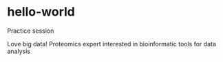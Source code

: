 # hello-world
Practice session

Love big data! 
Proteomics expert interested in bioinformatic tools for data analysis 
